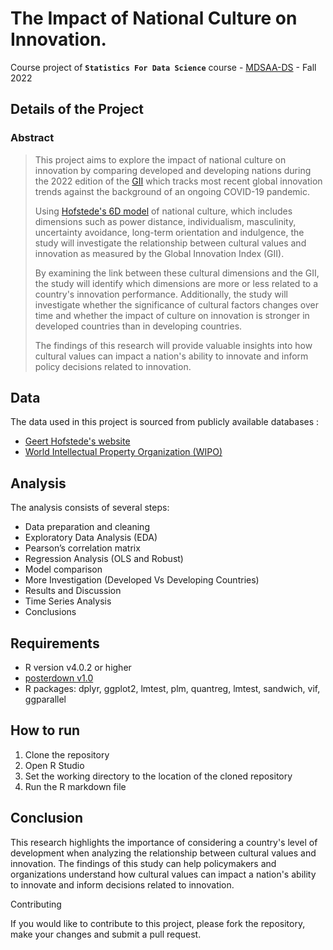 # The Impact of National Culture on Innovation.
Course project of **`Statistics For Data Science`**  course - [MDSAA-DS](www.novaims.unl.pt/MDSAA-DS) - Fall 2022

## Details of the Project

### Abstract

>This project aims to explore the impact of national culture on innovation by comparing developed and developing nations during the 2022 edition of the [GII](https://www.globalinnovationindex.org) which tracks most recent global innovation trends against the background of an ongoing COVID-19 pandemic. 
>
>Using [Hofstede's 6D model](https://geerthofstede.com) of national culture, which includes dimensions such as power distance, individualism, masculinity, uncertainty avoidance, long-term orientation and indulgence, the study will investigate the relationship between cultural values and innovation as measured by the Global Innovation Index (GII).
>
>By examining the link between these cultural dimensions and the GII, the study will identify which dimensions are more or less related to a country's innovation performance.
>Additionally, the study will investigate whether the significance of cultural factors changes over time and whether the impact of culture on innovation is stronger in developed countries than in developing countries.
>
>The findings of this research will provide valuable insights into how cultural values can impact a nation's ability to innovate and inform policy decisions related to innovation.

## Data

The data used in this project is sourced from publicly available databases :
- [Geert Hofstede's website](<https://www.geert-hofstede.com/countries.html>)
- [World Intellectual Property Organization (WIPO)](<https://www.wipo.int/gii/en/>)


## Analysis

The analysis consists of several steps:

- Data preparation and cleaning
- Exploratory Data Analysis (EDA)
- Pearson’s correlation matrix
- Regression Analysis (OLS and Robust)
- Model comparison
- More Investigation (Developed Vs Developing Countries)
- Results and Discussion
- Time Series Analysis
- Conclusions

## Requirements

- R version v4.0.2 or higher
- [posterdown v1.0](https://github.com/brentthorne/posterdown)
- R packages: dplyr, ggplot2, lmtest, plm, quantreg, lmtest, sandwich, vif, ggparallel

## How to run

1. Clone the repository
2. Open R Studio
3. Set the working directory to the location of the cloned repository
4. Run the R markdown file

## Conclusion

This research highlights the importance of considering a country's level of development when analyzing the relationship between cultural values and innovation. The findings of this study can help policymakers and organizations understand how cultural values can impact a nation's ability to innovate and inform decisions related to innovation.

Contributing

If you would like to contribute to this project, please fork the repository, make your changes and submit a pull request.